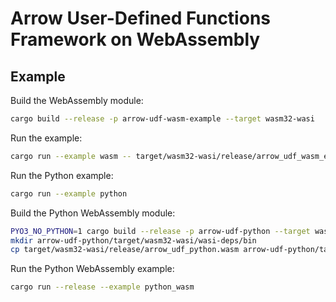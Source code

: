 # Arrow User-Defined Functions Framework on WebAssembly

## Example

Build the WebAssembly module:

```sh
cargo build --release -p arrow-udf-wasm-example --target wasm32-wasi
```

Run the example:

```sh
cargo run --example wasm -- target/wasm32-wasi/release/arrow_udf_wasm_example.wasm
```

Run the Python example:

```sh
cargo run --example python
```

Build the Python WebAssembly module:

```sh
PYO3_NO_PYTHON=1 cargo build --release -p arrow-udf-python --target wasm32-wasi
mkdir arrow-udf-python/target/wasm32-wasi/wasi-deps/bin
cp target/wasm32-wasi/release/arrow_udf_python.wasm arrow-udf-python/target/wasm32-wasi/wasi-deps/bin/python.wasm
```

Run the Python WebAssembly example:

```sh
cargo run --release --example python_wasm
```
